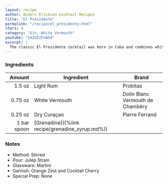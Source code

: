 ```yaml
---
layout: recipe
author: Anders Erickson Cocktail Recipes
title: "El Presidente"
permalink: "/recipe/el_presidente.html"
stars: 4
category: "Gin, White Vermouth"
youtube: "1AZGE2FUAO4"
excerpt: |
  The classic El Presidente cocktail was born in Cuba and combines white rum, dry vermouth, orange curaçao and grenadine. Hail to the chief.
---
```


### Ingredients

|      Amount | Ingredient                                      | Brand                            |
| ----------: | ----------------------------------------------- | -------------------------------- |
|      1.5 oz | Light Rum                                       | Probitas                         |
|     0.75 oz | White Vermouth                                  | Dolin Blanc Vermouth de Chambéry |
|     0.25 oz | Dry Curaçao                                     | Pierre Ferrand                   |
| 1 bar spoon | [Grenadine]({%link recipe/grenadine_syrup.md%}) |

### Notes

- Method: Stirred
- Pour: Julep Strain
- Glassware: Martini
- Garnish: Orange Zest and Cocktail Cherry
- Special Prep: None
